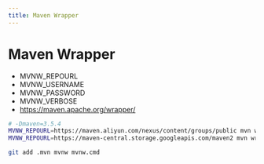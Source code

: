 ```yaml
---
title: Maven Wrapper
---
```


# Maven Wrapper

- MVNW_REPOURL
- MVNW_USERNAME
- MVNW_PASSWORD
- MVNW_VERBOSE
- https://maven.apache.org/wrapper/

```bash
# -Dmaven=3.5.4
MVNW_REPOURL=https://maven.aliyun.com/nexus/content/groups/public mvn wrapper:wrapper
MVNW_REPOURL=https://maven-central.storage.googleapis.com/maven2 mvn wrapper:wrapper

git add .mvn mvnw mvnw.cmd
```
